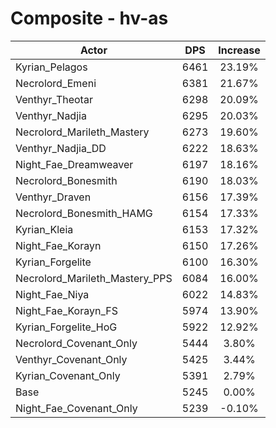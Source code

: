 # Composite - hv-as
| Actor | DPS | Increase |
|---|:---:|:---:|
|Kyrian_Pelagos|6461|23.19%|
|Necrolord_Emeni|6381|21.67%|
|Venthyr_Theotar|6298|20.09%|
|Venthyr_Nadjia|6295|20.03%|
|Necrolord_Marileth_Mastery|6273|19.60%|
|Venthyr_Nadjia_DD|6222|18.63%|
|Night_Fae_Dreamweaver|6197|18.16%|
|Necrolord_Bonesmith|6190|18.03%|
|Venthyr_Draven|6156|17.39%|
|Necrolord_Bonesmith_HAMG|6154|17.33%|
|Kyrian_Kleia|6153|17.32%|
|Night_Fae_Korayn|6150|17.26%|
|Kyrian_Forgelite|6100|16.30%|
|Necrolord_Marileth_Mastery_PPS|6084|16.00%|
|Night_Fae_Niya|6022|14.83%|
|Night_Fae_Korayn_FS|5974|13.90%|
|Kyrian_Forgelite_HoG|5922|12.92%|
|Necrolord_Covenant_Only|5444|3.80%|
|Venthyr_Covenant_Only|5425|3.44%|
|Kyrian_Covenant_Only|5391|2.79%|
|Base|5245|0.00%|
|Night_Fae_Covenant_Only|5239|-0.10%|
